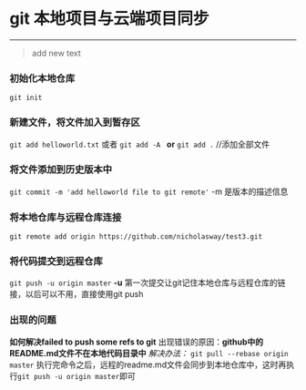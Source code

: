 # git 本地项目与云端项目同步
---
> add new text

### 初始化本地仓库
``` git init ```
### 新建文件，将文件加入到暂存区
``` git add helloworld.txt ``` 或者   ``` git add -A  ``` **or** ``` git add . ```  //添加全部文件  
### 将文件添加到历史版本中
``` git commit -m 'add helloworld file to git remote' ``` -m 是版本的描述信息
### 将本地仓库与远程仓库连接
``` git remote add origin https://github.com/nicholasway/test3.git ```
### 将代码提交到远程仓库
``` git push -u origin master ``` **-u** 第一次提交让git记住本地仓库与远程仓库的链接，以后可以不用，直接使用git push 

### 出现的问题
**如何解决failed to push some refs to git**
出现错误的原因：**github中的README.md文件不在本地代码目录中**
*解决办法：* ``` git pull --rebase origin master ``` 执行完命令之后，远程的readme.md文件会同步到本地仓库中，这时再执行``` git push -u origin master ```即可